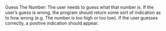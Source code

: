 Guess The Number: The user needs to guess what that number is. If the user’s guess is wrong, the program should return some sort of indication as to how wrong (e.g. The number is too high or too low). If the user guesses correctly, a positive indication should appear. 
